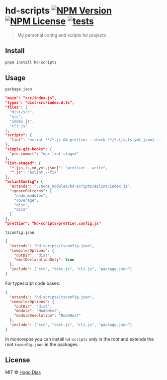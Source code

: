 # hd-scripts [![NPM Version](https://img.shields.io/npm/v/hd-scripts.svg)](https://www.npmjs.com/package/hd-scripts) [![NPM License](https://img.shields.io/npm/l/hd-scripts.svg)](https://www.npmjs.com/package/hd-scripts) [![tests](https://github.com/hugomrdias/hd-scripts/actions/workflows/main.yml/badge.svg)](https://github.com/hugomrdias/hd-scripts/actions/workflows/main.yml)

> My personal config and scripts for projects

## Install

```bash
pnpm install hd-scripts
```

## Usage

`package.json`

```json
"main": "src/index.js",
"types": "dist/src/index.d.ts",
"files": [
  "dist/src",
  "src",
  "index.js",
  "cli.js"
],
"scripts": {
  "lint": "eslint **/*.js && prettier --check **/*.{js,ts,yml,json} --ignore-path .gitignore && tsc"
},
"simple-git-hooks": {
  "pre-commit": "npx lint-staged"
},
"lint-staged": {
  "*.{js,ts,md,yml,json}": "prettier --write",
  "*.js": "eslint --fix"
},
"eslintConfig": {
  "extends": "./node_modules/hd-scripts/eslint/index.js",
  "ignorePatterns": [
    "node_modules",
    "coverage",
    "dist",
    "docs"
  ]
},
"prettier": "hd-scripts/prettier.config.js"

```

`tsconfig.json`

```json
{
  "extends": "hd-scripts/tsconfig.json",
  "compilerOptions": {
    "outDir": "dist",
    "emitDeclarationOnly": true
  },
  "include": ["src", "test.js", "cli.js", "package.json"]
}
```

For typescript code bases:

```json
{
  "extends": "hd-scripts/tsconfig.json",
  "compilerOptions": {
    "outDir": "dist",
    "module": "NodeNext",
    "moduleResolution": "NodeNext"
  },
  "include": ["src", "test.js", "cli.js", "package.json"]
}
```

In monorepos you can install `hd-scripts` only in the root and extends the root `tsconfig.json` in the packages.

## License

MIT © [Hugo Dias](http://hugodias.me)
